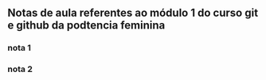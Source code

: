 ## Notas de aula referentes ao módulo 1 do curso git e github da podtencia feminina


### nota 1

### nota 2 